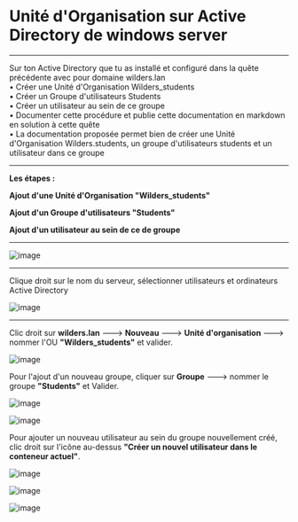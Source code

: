 # Unité d'Organisation sur Active Directory de windows server   
___

Sur ton Active Directory que tu as installé et configuré dans la quête précédente avec pour domaine wilders.lan    
•	Créer une Unité d'Organisation Wilders_students    
•	Créer un Groupe d'utilisateurs Students   
•	Créer un utilisateur au sein de ce groupe     
•	Documenter cette procédure et publie cette documentation en markdown en solution à cette quête    
•	La documentation proposée permet bien de créer une Unité d'Organisation Wilders.students, un groupe d'utilisateurs students et un utilisateur dans ce groupe   
___

**Les étapes :**  

**Ajout d'une Unité d'Organisation "Wilders_students"**  

**Ajout d'un Groupe d'utilisateurs "Students"**  

**Ajout d'un utilisateur au sein de ce de groupe**

___

![image](https://github.com/techerbeatrice/Active_Directory_Unite_Organisation/assets/138071140/8ebe1ce2-4182-4d4d-bf4f-c213d20271b9)

___

Clique droit sur le nom du serveur, sélectionner utilisateurs et ordinateurs Active Directory

![image](https://github.com/techerbeatrice/Active_Directory_Unite_Organisation/assets/138071140/e45c8112-c83b-4cb4-b5c8-50f22322f26c)

____

Clic droit sur **wilders.lan** ---> **Nouveau** ---> **Unité d'organisation** ---> nommer l'OU **"Wilders_students"** et valider.

![image](https://github.com/techerbeatrice/Active_Directory_Unite_Organisation/assets/138071140/a1addde1-ba6c-413e-80e8-76b0810c3d47)

Pour l'ajout d'un nouveau groupe, cliquer sur **Groupe** ---> nommer le groupe **"Students"** et Valider.

![image](https://github.com/techerbeatrice/Active_Directory_Unite_Organisation/assets/138071140/713320cf-b86f-43ba-a276-dc8c72284eb5)

![image](https://github.com/techerbeatrice/Active_Directory_Unite_Organisation/assets/138071140/33967515-3073-4a5d-aadf-552ea494728d)

Pour ajouter un nouveau utilisateur au sein du groupe nouvellement créé, clic droit sur l'icône au-dessus **"Créer un nouvel utilisateur dans le conteneur actuel"**.

![image](https://github.com/techerbeatrice/Active_Directory_Unite_Organisation/assets/138071140/d5a162d4-91e2-412b-bd61-9f7102b748a3)

![image](https://github.com/techerbeatrice/Active_Directory_Unite_Organisation/assets/138071140/c718b335-7e8f-4f08-9270-dbe84ff5fc68)

![image](https://github.com/techerbeatrice/Active_Directory_Unite_Organisation/assets/138071140/5bae1fc1-0cf0-4ba8-9d1a-1b8015f7f0b4)

